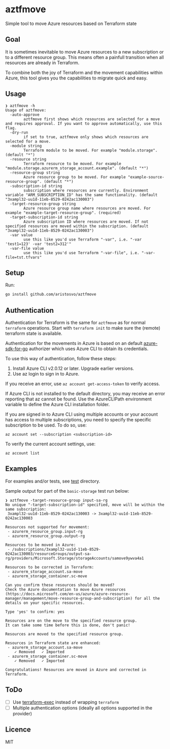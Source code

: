 # aztfmove
Simple tool to move Azure resources based on Terraform state

## Goal
It is sometimes inevitable to move Azure resources to a new subscription or to a different resource group. This means often a painfull transition when all resources are already in Terraform.

To combine both the joy of Terraform and the movement capabilities within Azure, this tool gives you the capabilities to migrate quick and easy.

## Usage
```
❯ aztfmove -h
Usage of aztfmove:
  -auto-approve
        aztfmove first shows which resources are selected for a move and requires approval. If you want to approve automatically, use this flag.
  -dry-run
        if set to true, aztfmove only shows which resources are selected for a move.
  -module string
        Terraform module to be moved. For example "module.storage". (default "*")
  -resource string
        Terraform resource to be moved. For example "module.storage.azurerm_storage_account.example". (default "*")
  -resource-group string
        Azure resource group to be moved. For example "example-source-resource-group". (default "*")
  -subscription-id string
        subscription where resources are currently. Environment variable "ARM_SUBSCRIPTION_ID" has the same functionality. (default "3xampl32-uu1d-11eb-8529-0242ac130003")
  -target-resource-group string
        Azure resource group name where resources are moved. For example "example-target-resource-group". (required)
  -target-subscription-id string
        Azure subscription ID where resources are moved. If not specified resources are moved within the subscription. (default "3xampl32-uu1d-11eb-8529-0242ac130003")
  -var value
        use this like you'd use Terraform "-var", i.e. "-var 'test1=123' -var 'test2=312'" 
  -var-file value
        use this like you'd use Terraform "-var-file", i.e. "-var-file=tst.tfvars"
```

## Setup

Run:
```bash
go install github.com/aristosvo/aztfmove
```

## Authentication

Authentication for Terraform is the same for `aztfmove` as for normal `terraform` operations. Start with `terraform init` to make sure the (remote) terraform state is available.

Authentication for the movements in Azure is based on an default [azure-sdk-for-go](https://github.com/Azure/azure-sdk-for-go) authorizer which uses Azure CLI to obtain its credentials.

To use this way of authentication, follow these steps:

1. Install Azure CLI v2.0.12 or later. Upgrade earlier versions.
2. Use az login to sign in to Azure.

If you receive an error, use `az account get-access-token` to verify access.

If Azure CLI is not installed to the default directory, you may receive an error reporting that az cannot be found.
Use the AzureCLIPath environment variable to define the Azure CLI installation folder.

If you are signed in to Azure CLI using multiple accounts or your account has access to multiple subscriptions, you need to specify the specific subscription to be used. To do so, use:

```
az account set --subscription <subscription-id>
```
To verify the current account settings, use:
```
az account list
```

## Examples
For examples and/or tests, see [test](https://github.com/aristosvo/aztfmove/tree/main/test) directory.

Sample output for part of the `basic-storage` test run below:
```
❯ aztfmove -target-resource-group input-sa-rg
No unique "-target-subscription-id" specified, move will be within the same subscription:
 3xampl32-uu1d-11eb-8529-0242ac130003 -> 3xampl32-uu1d-11eb-8529-0242ac130003

Resources not supported for movement:
 - azurerm_resource_group.input-rg
 - azurerm_resource_group.output-rg

Resources to be moved in Azure:
 - /subscriptions/3xampl32-uu1d-11eb-8529-0242ac130003/resourceGroups/output-sa-rg/providers/Microsoft.Storage/storageAccounts/samove9ywva4a1

Resources to be corrected in Terraform:
 - azurerm_storage_account.sa-move
 - azurerm_storage_container.sc-move

Can you confirm these resources should be moved?
Check the Azure documentation to move Azure resources (https://docs.microsoft.com/en-us/azure/azure-resource-manager/management/move-resource-group-and-subscription) for all the details on your specific resources.

Type 'yes' to confirm: yes

Resources are on the move to the specified resource group.
It can take some time before this is done, don't panic!

Resources are moved to the specified resource group.

Resources in Terraform state are enhanced:
 - azurerm_storage_account.sa-move
    ✓ Removed   ✓ Imported
 - azurerm_storage_container.sc-move
    ✓ Removed   ✓ Imported

Congratulations! Resources are moved in Azure and corrected in Terraform.
```


## ToDo
- [ ] Use [terraform-exec](https://github.com/hashicorp/terraform-exec) instead of wrapping `terraform`
- [ ] Multiple authentication options (ideally all options supported in the provider)

## Licence

MIT
